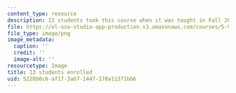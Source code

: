 ```yaml
---
content_type: resource
description: 13 students took this course when it was taught in Fall 2015.
file: https://ol-ocw-studio-app-production.s3.amazonaws.com/courses/5-95j-teaching-college-level-science-and-engineering-fall-2015/5228b0c6af1f3ab71447178a11371bb6_13.png
file_type: image/png
image_metadata:
  caption: ''
  credit: ''
  image-alt: ''
resourcetype: Image
title: 13 students enrolled
uid: 5228b0c6-af1f-3ab7-1447-178a11371bb6
---
```

